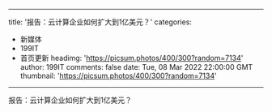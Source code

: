 
---
title: '报告：云计算企业如何扩大到1亿美元？'
categories: 
 - 新媒体
 - 199IT
 - 首页更新
headimg: 'https://picsum.photos/400/300?random=7134'
author: 199IT
comments: false
date: Tue, 08 Mar 2022 22:00:00 GMT
thumbnail: 'https://picsum.photos/400/300?random=7134'
---

<div>   
报告：云计算企业如何扩大到1亿美元？  
</div>
            